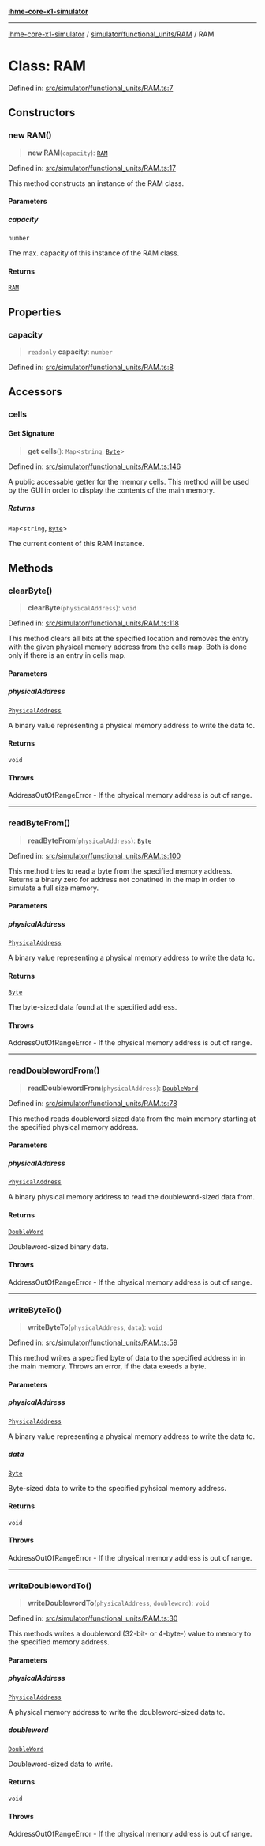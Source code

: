 [**ihme-core-x1-simulator**](../../../../README.md)

***

[ihme-core-x1-simulator](../../../../modules.md) / [simulator/functional\_units/RAM](../README.md) / RAM

# Class: RAM

Defined in: [src/simulator/functional\_units/RAM.ts:7](https://github.com/ProgrammIt/CPU-Simulator/blob/3f9c46c26c2e1cba2638010869a3cab9b9c737f9/src/simulator/functional_units/RAM.ts#L7)

## Constructors

### new RAM()

> **new RAM**(`capacity`): [`RAM`](RAM.md)

Defined in: [src/simulator/functional\_units/RAM.ts:17](https://github.com/ProgrammIt/CPU-Simulator/blob/3f9c46c26c2e1cba2638010869a3cab9b9c737f9/src/simulator/functional_units/RAM.ts#L17)

This method constructs an instance of the RAM class.

#### Parameters

##### capacity

`number`

The max. capacity of this instance of the RAM class.

#### Returns

[`RAM`](RAM.md)

## Properties

### capacity

> `readonly` **capacity**: `number`

Defined in: [src/simulator/functional\_units/RAM.ts:8](https://github.com/ProgrammIt/CPU-Simulator/blob/3f9c46c26c2e1cba2638010869a3cab9b9c737f9/src/simulator/functional_units/RAM.ts#L8)

## Accessors

### cells

#### Get Signature

> **get** **cells**(): `Map`\<`string`, [`Byte`](../../../../binary_types/Byte/classes/Byte.md)\>

Defined in: [src/simulator/functional\_units/RAM.ts:146](https://github.com/ProgrammIt/CPU-Simulator/blob/3f9c46c26c2e1cba2638010869a3cab9b9c737f9/src/simulator/functional_units/RAM.ts#L146)

A public accessable getter for the memory cells.
This method will be used by the GUI in order to
display the contents of the main memory.

##### Returns

`Map`\<`string`, [`Byte`](../../../../binary_types/Byte/classes/Byte.md)\>

The current content of this RAM instance.

## Methods

### clearByte()

> **clearByte**(`physicalAddress`): `void`

Defined in: [src/simulator/functional\_units/RAM.ts:118](https://github.com/ProgrammIt/CPU-Simulator/blob/3f9c46c26c2e1cba2638010869a3cab9b9c737f9/src/simulator/functional_units/RAM.ts#L118)

This method clears all bits at the specified location and removes the entry with the given physical memory
address from the cells map. Both is done only if there is an entry in cells map.

#### Parameters

##### physicalAddress

[`PhysicalAddress`](../../../../binary_types/PhysicalAddress/classes/PhysicalAddress.md)

A binary value representing a physical memory address to write the data to.

#### Returns

`void`

#### Throws

AddressOutOfRangeError - If the physical memory address is out of range.

***

### readByteFrom()

> **readByteFrom**(`physicalAddress`): [`Byte`](../../../../binary_types/Byte/classes/Byte.md)

Defined in: [src/simulator/functional\_units/RAM.ts:100](https://github.com/ProgrammIt/CPU-Simulator/blob/3f9c46c26c2e1cba2638010869a3cab9b9c737f9/src/simulator/functional_units/RAM.ts#L100)

This method tries to read a byte from the specified memory address.
Returns a binary zero for address not conatined in the
map in order to simulate a full size memory.

#### Parameters

##### physicalAddress

[`PhysicalAddress`](../../../../binary_types/PhysicalAddress/classes/PhysicalAddress.md)

A binary value representing a physical memory address to write the data to.

#### Returns

[`Byte`](../../../../binary_types/Byte/classes/Byte.md)

The byte-sized data found at the specified address.

#### Throws

AddressOutOfRangeError - If the physical memory address is out of range.

***

### readDoublewordFrom()

> **readDoublewordFrom**(`physicalAddress`): [`DoubleWord`](../../../../binary_types/DoubleWord/classes/DoubleWord.md)

Defined in: [src/simulator/functional\_units/RAM.ts:78](https://github.com/ProgrammIt/CPU-Simulator/blob/3f9c46c26c2e1cba2638010869a3cab9b9c737f9/src/simulator/functional_units/RAM.ts#L78)

This method reads doubleword sized data from the main memory starting at the specified physical memory address.

#### Parameters

##### physicalAddress

[`PhysicalAddress`](../../../../binary_types/PhysicalAddress/classes/PhysicalAddress.md)

A binary physical memory address to read the doubleword-sized data from.

#### Returns

[`DoubleWord`](../../../../binary_types/DoubleWord/classes/DoubleWord.md)

Doubleword-sized binary data.

#### Throws

AddressOutOfRangeError - If the physical memory address is out of range.

***

### writeByteTo()

> **writeByteTo**(`physicalAddress`, `data`): `void`

Defined in: [src/simulator/functional\_units/RAM.ts:59](https://github.com/ProgrammIt/CPU-Simulator/blob/3f9c46c26c2e1cba2638010869a3cab9b9c737f9/src/simulator/functional_units/RAM.ts#L59)

This method writes a specified byte of data to the specified address in
in the main memory. Throws an error, if the data exeeds a byte.

#### Parameters

##### physicalAddress

[`PhysicalAddress`](../../../../binary_types/PhysicalAddress/classes/PhysicalAddress.md)

A binary value representing a physical memory address to write the data to.

##### data

[`Byte`](../../../../binary_types/Byte/classes/Byte.md)

Byte-sized data to write to the specified pyhsical memory address.

#### Returns

`void`

#### Throws

AddressOutOfRangeError - If the physical memory address is out of range.

***

### writeDoublewordTo()

> **writeDoublewordTo**(`physicalAddress`, `doubleword`): `void`

Defined in: [src/simulator/functional\_units/RAM.ts:30](https://github.com/ProgrammIt/CPU-Simulator/blob/3f9c46c26c2e1cba2638010869a3cab9b9c737f9/src/simulator/functional_units/RAM.ts#L30)

This methods writes a doubleword (32-bit- or 4-byte-) value to memory to the specified memory address.

#### Parameters

##### physicalAddress

[`PhysicalAddress`](../../../../binary_types/PhysicalAddress/classes/PhysicalAddress.md)

A physical memory address to write the doubleword-sized data to.

##### doubleword

[`DoubleWord`](../../../../binary_types/DoubleWord/classes/DoubleWord.md)

Doubleword-sized data to write.

#### Returns

`void`

#### Throws

AddressOutOfRangeError - If the physical memory address is out of range.
